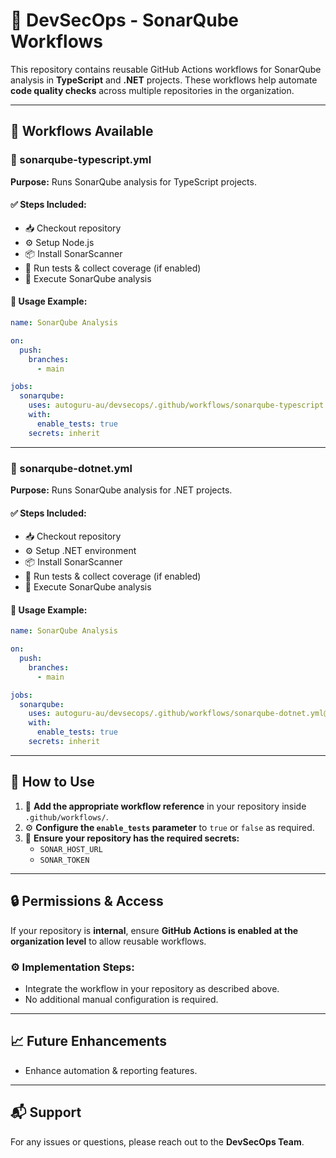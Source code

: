 # 🔐 DevSecOps - SonarQube Workflows

This repository contains reusable GitHub Actions workflows for SonarQube analysis in **TypeScript** and **.NET** projects. These workflows help automate **code quality checks** across multiple repositories in the organization.

---

## 📌 Workflows Available

### 🚀 sonarqube-typescript.yml
**Purpose:** Runs SonarQube analysis for TypeScript projects.

#### ✅ Steps Included:
- 📥 Checkout repository
- ⚙️ Setup Node.js
- 📦 Install SonarScanner
- 🧪 Run tests & collect coverage (if enabled)
- 🔎 Execute SonarQube analysis

#### 📄 Usage Example:
```yaml
name: SonarQube Analysis

on:
  push:
    branches:
      - main

jobs:
  sonarqube:
    uses: autoguru-au/devsecops/.github/workflows/sonarqube-typescript.yml@main
    with:
      enable_tests: true
    secrets: inherit
```

---

### 🚀 sonarqube-dotnet.yml
**Purpose:** Runs SonarQube analysis for .NET projects.

#### ✅ Steps Included:
- 📥 Checkout repository
- ⚙️ Setup .NET environment
- 📦 Install SonarScanner
- 🧪 Run tests & collect coverage (if enabled)
- 🔎 Execute SonarQube analysis

#### 📄 Usage Example:
```yaml
name: SonarQube Analysis

on:
  push:
    branches:
      - main

jobs:
  sonarqube:
    uses: autoguru-au/devsecops/.github/workflows/sonarqube-dotnet.yml@main
    with:
      enable_tests: true
    secrets: inherit
```

---

## 📖 How to Use

1. 📂 **Add the appropriate workflow reference** in your repository inside `.github/workflows/`.
2. ⚙️ **Configure the `enable_tests` parameter** to `true` or `false` as required.
3. 🔑 **Ensure your repository has the required secrets:**
   - `SONAR_HOST_URL`
   - `SONAR_TOKEN`

---

## 🔒 Permissions & Access
If your repository is **internal**, ensure **GitHub Actions is enabled at the organization level** to allow reusable workflows.

### ⚙️ Implementation Steps:
- Integrate the workflow in your repository as described above.
- No additional manual configuration is required.

---

## 📈 Future Enhancements
- Enhance automation & reporting features.

---

## 📬 Support
For any issues or questions, please reach out to the **DevSecOps Team**.

